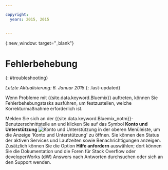```yaml
---

copyright:
  years: 2015, 2015


---
```



{:new_window: target="_blank"}



# Fehlerbehebung
{: #troubleshooting}

*Letzte Aktualisierung: 6. Januar 2015*
{: .last-updated}

Wenn Probleme mit {{site.data.keyword.Bluemix}} auftreten, können Sie Fehlerbehebungstasks ausführen, um festzustellen, welche Korrekturmaßnahme erforderlich ist.

Melden Sie sich an der {{site.data.keyword.Bluemix_notm}}-Benutzerschnittstelle an und klicken Sie auf das Symbol **Konto und Unterstützung** ![Konto und Unterstützung](images/account_support.svg) in der oberen Menüleiste, um die Anzeige 'Konto und Unterstützung' zu öffnen. Sie können den Status der aktiven Services und Laufzeiten sowie Benachrichtigungen anzeigen. Zusätzlich können Sie die Option **Hilfe anfordern** auswählen; dort können Sie die Dokumentation und die Foren für Stack Overflow oder developerWorks (dW) Answers nach Antworten durchsuchen oder sich an den Support wenden.

